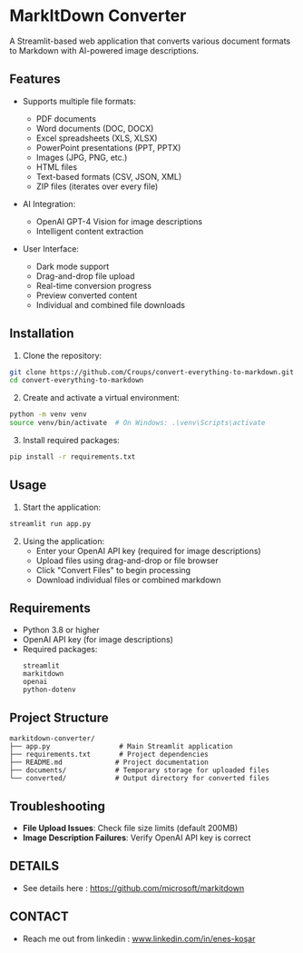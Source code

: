 # MarkItDown Converter

A Streamlit-based web application that converts various document formats to Markdown with AI-powered image descriptions.

## Features

- Supports multiple file formats:
  - PDF documents
  - Word documents (DOC, DOCX)
  - Excel spreadsheets (XLS, XLSX)
  - PowerPoint presentations (PPT, PPTX)
  - Images (JPG, PNG, etc.)
  - HTML files
  - Text-based formats (CSV, JSON, XML)
  - ZIP files (iterates over every file)

- AI Integration:
  - OpenAI GPT-4 Vision for image descriptions
  - Intelligent content extraction

- User Interface:
  - Dark mode support
  - Drag-and-drop file upload
  - Real-time conversion progress
  - Preview converted content
  - Individual and combined file downloads

## Installation

1. Clone the repository:
```bash
git clone https://github.com/Croups/convert-everything-to-markdown.git
cd convert-everything-to-markdown
```

2. Create and activate a virtual environment:
```bash
python -m venv venv
source venv/bin/activate  # On Windows: .\venv\Scripts\activate
```

3. Install required packages:
```bash
pip install -r requirements.txt
```

## Usage

1. Start the application:
```bash
streamlit run app.py
```

2. Using the application:
   - Enter your OpenAI API key (required for image descriptions)
   - Upload files using drag-and-drop or file browser
   - Click "Convert Files" to begin processing
   - Download individual files or combined markdown

## Requirements

- Python 3.8 or higher
- OpenAI API key (for image descriptions)
- Required packages:
  ```
  streamlit
  markitdown
  openai
  python-dotenv
  ```

## Project Structure

```
markitdown-converter/
├── app.py                 # Main Streamlit application
├── requirements.txt       # Project dependencies
├── README.md             # Project documentation
├── documents/            # Temporary storage for uploaded files
└── converted/            # Output directory for converted files
```

## Troubleshooting

- **File Upload Issues**: Check file size limits (default 200MB)
- **Image Description Failures**: Verify OpenAI API key is correct

## DETAILS

- See details here : https://github.com/microsoft/markitdown

## CONTACT 

- Reach me out from linkedin : www.linkedin.com/in/enes-koşar

